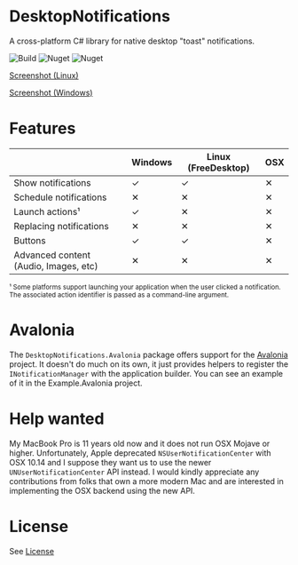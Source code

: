 # DesktopNotifications

A cross-platform C# library for native desktop "toast" notifications.

![Build](https://github.com/pr8x/DesktopNotifications/workflows/Build/badge.svg)
![Nuget](https://img.shields.io/nuget/v/DesktopNotifications)
![Nuget](https://img.shields.io/nuget/dt/DesktopNotifications)

[Screenshot (Linux)](.github/images/linux_demo_image_06_02_21.png?raw=true)

[Screenshot (Windows)](.github/images/win_demo_image_06_02_21.png?raw=true)

# Features

|                          | Windows | Linux (FreeDesktop) | OSX |
|--------------------------|---------|---------------------|-----|
| Show notifications  | ✓       | ✓                   | ✕   |
| Schedule notifications | ✕       | ✕                   | ✕   |
| Launch actions¹           | ✓       | ✕                   |  ✕   |
| Replacing notifications                | ✕       | ✕                   |  ✕   |
| Buttons                  | ✓       | ✓                   |  ✕   |
| Advanced content (Audio, Images, etc)                  | ✕       | ✕                   |  ✕   |

<sub> ¹ Some platforms support launching your application when the user clicked a notification. The associated action identifier is passed as a command-line argument. </sub>

# Avalonia

The `DesktopNotifications.Avalonia` package offers support for the [Avalonia](https://github.com/AvaloniaUI/Avalonia) project. It doesn't do much on its own, it just provides helpers to register
the `INotificationManager` with the application builder. You can see an example of it in the Example.Avalonia project.



# Help wanted

My MacBook Pro is 11 years old now and it does not run OSX Mojave or higher. Unfortunately, Apple deprecated `NSUserNotificationCenter` with OSX 10.14 and I suppose they want us to use the newer `UNUserNotificationCenter` API instead. I would kindly appreciate any contributions from folks that own a more modern Mac and are interested in implementing the OSX backend using the new API.

# License

See [License](LICENSE.md)
